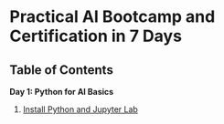 # Practical AI Bootcamp and Certification in 7 Days

## Table of Contents

**Day 1: Python for AI Basics**

1. [Install Python and Jupyter Lab](./notes/01_installation.md)
